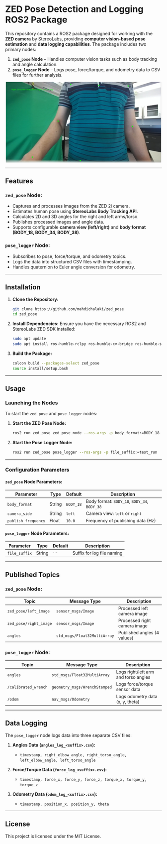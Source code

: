 # ZED Pose Detection and Logging ROS2 Package

This repository contains a ROS2 package designed for working with the **ZED camera** by StereoLabs, providing **computer vision-based pose estimation** and **data logging capabilities**. The package includes two primary nodes:

1. **`zed_pose` Node** – Handles computer vision tasks such as body tracking and angle calculation.
2. **`pose_logger` Node** – Logs pose, force/torque, and odometry data to CSV files for further analysis.

<p align="center">
  <img src="Detected_Pose.png" alt="Detected_Pose" width="500">
</p>


---

## Features

### `zed_pose` Node:
- Captures and processes images from the ZED 2i camera.
- Estimates human pose using **StereoLabs Body Tracking API**.
- Calculates 2D and 3D angles for the right and left arms/torso.
- Publishes processed images and angle data.
- Supports configurable **camera view (left/right)** and **body format (BODY_18, BODY_34, BODY_38)**.

### `pose_logger` Node:
- Subscribes to pose, force/torque, and odometry topics.
- Logs the data into structured CSV files with timestamping.
- Handles quaternion to Euler angle conversion for odometry.

---

## Installation

1. **Clone the Repository:**
   ```bash
   git clone https://github.com/mahdichalaki/zed_pose
   cd zed_pose

2. **Install Dependencies:** Ensure you have the necessary ROS2 and StereoLabs ZED SDK installed:
	```bash
	sudo apt update
	sudo apt install ros-humble-rclpy ros-humble-cv-bridge ros-humble-sensor-msgs ros-humble-nav-msgs ros-humble-std-msgs

3. **Build the Package:**
	```bash
	colcon build --packages-select zed_pose
	source install/setup.bash
	
---

## Usage

### Launching the Nodes

To start the `zed_pose` and `pose_logger` nodes:

1. **Start the ZED Pose Node:**
   ```bash
   ros2 run zed_pose zed_pose_node --ros-args -p body_format:=BODY_18 -p camera_side:=left -p publish_frequency:=10.0

2. **Start the Pose Logger Node:**
	```bash
	ros2 run zed_pose pose_logger --ros-args -p file_suffix:=test_run
	
---

### Configuration Parameters

#### `zed_pose` Node Parameters:

| Parameter          | Type   | Default   | Description                                   |
|-------------------|--------|-----------|-----------------------------------------------|
| `body_format`      | String | `BODY_18`  | Body format: `BODY_18`, `BODY_34`, `BODY_38`  |
| `camera_side`      | String | `left`     | Camera view: `left` or `right`                |
| `publish_frequency`| Float  | `10.0`     | Frequency of publishing data (Hz)             |

#### `pose_logger` Node Parameters:

| Parameter    | Type   | Default | Description                         |
|--------------|--------|---------|-------------------------------------|
| `file_suffix`| String | `''`    | Suffix for log file naming          |

---

## Published Topics

### `zed_pose` Node:

| Topic                      | Message Type                | Description                          |
|----------------------------|-----------------------------|--------------------------------------|
| `zed_pose/left_image`       | `sensor_msgs/Image`          | Processed left camera image         |
| `zed_pose/right_image`      | `sensor_msgs/Image`          | Processed right camera image        |
| `angles`                    | `std_msgs/Float32MultiArray` | Published angles (4 values)          |

### `pose_logger` Node:

| Topic              | Message Type                  | Description                            |
|--------------------|-------------------------------|----------------------------------------|
| `angles`            | `std_msgs/Float32MultiArray`   | Logs right/left arm and torso angles   |
| `/calibrated_wrench`| `geometry_msgs/WrenchStamped` | Logs force/torque sensor data          |
| `/odom`             | `nav_msgs/Odometry`           | Logs odometry data (x, y, theta)       |

---

## Data Logging

The `pose_logger` node logs data into three separate CSV files:

1. **Angles Data (`angles_log_<suffix>.csv`):**
   - `timestamp, right_elbow_angle, right_torso_angle, left_elbow_angle, left_torso_angle`

2. **Force/Torque Data (`force_log_<suffix>.csv`):**
   - `timestamp, force_x, force_y, force_z, torque_x, torque_y, torque_z`

3. **Odometry Data (`odom_log_<suffix>.csv`):**
   - `timestamp, position_x, position_y, theta`

---

## License

This project is licensed under the MIT License.




